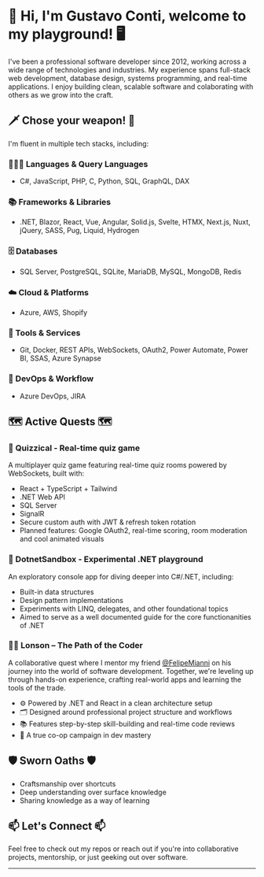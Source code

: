 # 🐙 Hi, I'm Gustavo Conti, welcome to my playground! 🖥️

I've been a professional software developer since 2012, working across a wide range of technologies and industries. My experience spans full-stack web development, database design, systems programming, and real-time applications. I enjoy building clean, scalable software and colaborating with others as we grow into the craft.

## 🗡️ Chose your weapon! 🏹

I'm fluent in multiple tech stacks, including:

### 🧑🏽‍💻 Languages & Query Languages
- C#, JavaScript, PHP, C, Python, SQL, GraphQL, DAX
### 📚 Frameworks & Libraries
- .NET, Blazor, React, Vue, Angular, Solid.js, Svelte, HTMX, Next.js, Nuxt, jQuery, SASS, Pug, Liquid, Hydrogen
### 🗄️ Databases
- SQL Server, PostgreSQL, SQLite, MariaDB, MySQL, MongoDB, Redis
### ☁️ Cloud & Platforms
- Azure, AWS, Shopify
### 🔧 Tools & Services
- Git, Docker, REST APIs, WebSockets, OAuth2, Power Automate, Power BI, SSAS, Azure Synapse
### 🚀 DevOps & Workflow
- Azure DevOps, JIRA

## 🗺️ Active Quests 🗺️

### 🚀 Quizzical - Real-time quiz game
A multiplayer quiz game featuring real-time quiz rooms powered by WebSockets, built with:
- React + TypeScript + Tailwind
- .NET Web API
- SQL Server
- SignalR
- Secure custom auth with JWT & refresh token rotation
- Planned features: Google OAuth2, real-time scoring, room moderation and cool animated visuals

### 🧪 DotnetSandbox - Experimental .NET playground
An exploratory console app for diving deeper into C#/.NET, including:
- Built-in data structures
- Design pattern implementations
- Experiments with LINQ, delegates, and other foundational topics
- Aimed to serve as a well documented guide for the core functionanities of .NET

### 🧙‍♂️ Lonson – The Path of the Coder

A collaborative quest where I mentor my friend [@FelipeMianni](https://github.com/FelipeMianni) on his journey into the world of software development. Together, we're leveling up through hands-on experience, crafting real-world apps and learning the tools of the trade.

- ⚙️ Powered by .NET and React in a clean architecture setup
- 🗂️ Designed around professional project structure and workflows
- 📚 Features step-by-step skill-building and real-time code reviews
- 🤝 A true co-op campaign in dev mastery


## 🛡️ Sworn Oaths 🛡️
- Craftsmanship over shortcuts
- Deep understanding over surface knowledge
- Sharing knowledge as a way of learning

## 📫 Let's Connect 📫
Feel free to check out my repos or reach out if you're into collaborative projects, mentorship, or just geeking out over software.

---
